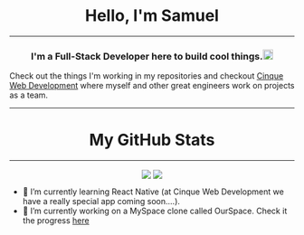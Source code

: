 ## <h1 align="center">Hello, I'm Samuel</h1>
---
<h3 align="center">I'm a Full-Stack Developer here to build cool things.<img src="https://devicons.github.io/devicon/devicon.git/icons/react/react-original.svg" alt="react" width="18" height="18"/></h3>


Check out the things I'm working in my repositories and checkout [Cinque Web Development](https://github.com/Cinque-Web-Development) where myself and other great engineers work on projects as a team.

----

## <h1 align="center">My GitHub Stats</h1>
---
<p align="center">
  <img align="center" src="https://github-readme-stats.vercel.app/api/top-langs/?username=samueltrahan&theme=tokyonight)" />
  <img align="center" src="https://github-readme-stats.vercel.app/api?username=samueltrahan&count_private=true&theme=tokyonight" />
</p>

- 🌱 I’m currently learning React Native (at Cinque Web Development we have a really special app coming soon....).
- 🔭 I’m currently working on a MySpace clone called OurSpace.  Check it the progress [here](https://github.com/Cinque-Web-Development/ourspace.rn)



